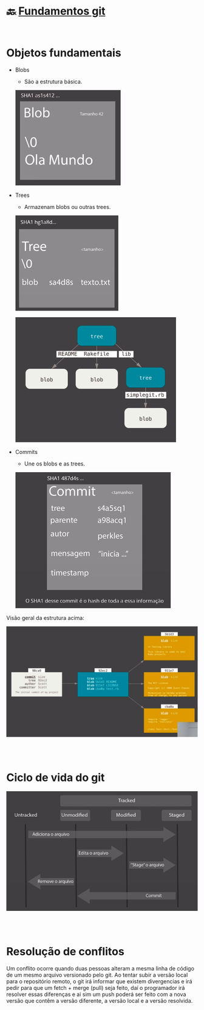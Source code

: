 # :back: [Fundamentos git](../../../README.md#version-control-systems)

<br>

# Objetos fundamentais
-   Blobs
    -   São a estrutura básica.

    ![plot](files/blob.png)

-   Trees
    -   Armazenam blobs ou outras trees.

    ![plot](files/tree.png)
    
    ![plot](files/trees.png)

-   Commits
    -   Une os blobs e as trees.

    ![plot](files/commit.png)

Visão geral da estrutura acima:

![plot](files/estruturaGeral.png)

<br><br>

# Ciclo de vida do git

![plot](files/cicloDeVida.png)

<br><br>

# Resolução de conflitos
Um conflito ocorre quando duas pessoas alteram a mesma linha de código de um mesmo arquivo versionado pelo git.
Ao tentar subir a versão local para o repositório remoto, o git irá informar que existem divergencias e irá pedir para que um fetch + merge (pull) seja feito, daí o programador irá resolver essas diferenças e ai sim um push poderá ser feito com a nova versão que contêm a versão diferente, a versão local e a versão resolvida.

